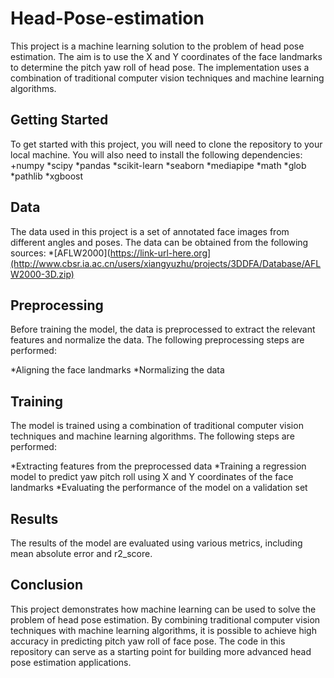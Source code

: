 # Head-Pose-estimation
This project is a machine learning solution to the problem of head pose estimation. The aim is to use the X and Y coordinates of the face landmarks to determine the pitch yaw roll of head pose. The implementation uses a combination of traditional computer vision techniques and machine learning algorithms.
## Getting Started
To get started with this project, you will need to clone the repository to your local machine. You will also need to install the following dependencies:
+numpy
*scipy
*pandas
*scikit-learn
*seaborn
*mediapipe
*math *glob *pathlib *xgboost

## Data
The data used in this project is a set of annotated face images from different angles and poses. The data can be obtained from the following sources:
*[AFLW2000](https://link-url-here.org](http://www.cbsr.ia.ac.cn/users/xiangyuzhu/projects/3DDFA/Database/AFLW2000-3D.zip)
## Preprocessing
Before training the model, the data is preprocessed to extract the relevant features and normalize the data. The following preprocessing steps are performed:

  *Aligning the face landmarks
  *Normalizing the data
  
## Training
The model is trained using a combination of traditional computer vision techniques and machine learning algorithms. The following steps are performed:

  *Extracting features from the preprocessed data
  *Training a regression model to predict yaw pitch roll using X and Y coordinates of the face landmarks
  *Evaluating the performance of the model on a validation set
  
## Results
The results of the model are evaluated using various metrics, including mean absolute error and r2_score.

## Conclusion
This project demonstrates how machine learning can be used to solve the problem of head pose estimation. By combining traditional computer vision techniques with machine learning algorithms, it is possible to achieve high accuracy in predicting pitch yaw roll of face pose. The code in this repository can serve as a starting point for building more advanced head pose estimation applications.
